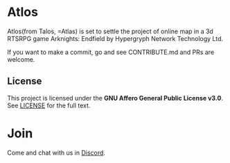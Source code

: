 # Atlos
Atlos(from Talos, =Atlas) is set to settle the project of online map in a 3d RTSRPG game Arknights: Endfield by Hypergryph Network Technology Ltd.

If you want to make a commit, go and see CONTRIBUTE.md and PRs are welcome.

## License
This project is licensed under the **GNU Affero General Public License v3.0**.
See [LICENSE](LICENSE) for the full text.

# Join
Come and chat with us in [Discord](https://discord.gg/2PMegCX4wJ).